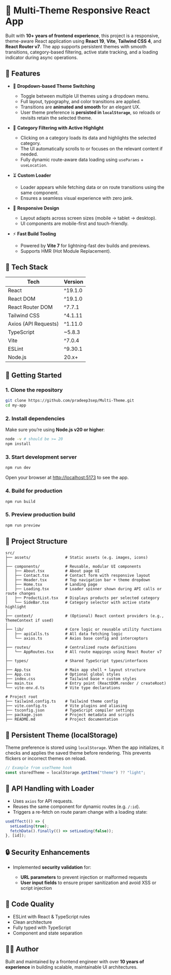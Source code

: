 # 🎨 Multi-Theme Responsive React App

Built with **10+ years of frontend experience**, this project is a responsive, theme-aware React application using **React 19**, **Vite**, **Tailwind CSS 4**, and **React Router v7**. The app supports persistent themes with smooth transitions, category-based filtering, active state tracking, and a loading indicator during async operations.

## 🧠 Features

- 🔁 **Dropdown-based Theme Switching**
  - Toggle between multiple UI themes using a dropdown menu.
  - Full layout, typography, and color transitions are applied.
  - Transitions are **animated and smooth** for an elegant UX.
  - User theme preference is **persisted in `localStorage`**, so reloads or revisits retain the selected theme.

- 🎯 **Category Filtering with Active Highlight**
  - Clicking on a category loads its data and highlights the selected category.
  - The UI automatically scrolls to or focuses on the relevant content if needed.
  - Fully dynamic route-aware data loading using `useParams` + `useLocation`.

- ⏳ **Custom Loader**
  - Loader appears while fetching data or on route transitions using the same component.
  - Ensures a seamless visual experience with zero jank.

- 📱 **Responsive Design**
  - Layout adapts across screen sizes (mobile → tablet → desktop).
  - UI components are mobile-first and touch-friendly.

- ⚡ **Fast Build Tooling**
  - Powered by **Vite 7** for lightning-fast dev builds and previews.
  - Supports HMR (Hot Module Replacement).

## 🧩 Tech Stack

| Tech                  | Version     |
|-----------------------|-------------|
| React                 | ^19.1.0     |
| React DOM             | ^19.1.0     |
| React Router DOM      | ^7.7.1      |
| Tailwind CSS          | ^4.1.11     |
| Axios (API Requests)  | ^1.11.0     |
| TypeScript            | ~5.8.3      |
| Vite                  | ^7.0.4      |
| ESLint                | ^9.30.1     |
| Node.js               | 20.x+       |

## 🚀 Getting Started

### 1. Clone the repository

```bash
git clone https://github.com/pradeep3sep/Multi-Theme.git
cd my-app
````

### 2. Install dependencies

Make sure you’re using **Node.js v20 or higher**:

```bash
node -v # should be >= 20
npm install
```

### 3. Start development server

```bash
npm run dev
```

Open your browser at [http://localhost:5173](http://localhost:5173) to see the app.

### 4. Build for production

```bash
npm run build
```

### 5. Preview production build

```bash
npm run preview
```

## 📁 Project Structure

```
src/
├── assets/               # Static assets (e.g. images, icons)
│
├── components/           # Reusable, modular UI components
│   ├── About.tsx         # About page UI
│   ├── Contact.tsx       # Contact form with responsive layout
│   ├── Header.tsx        # Top navigation bar + theme dropdown
│   ├── Home.tsx          # Landing page
│   ├── Loading.tsx       # Loader spinner shown during API calls or route changes
│   ├── ProductList.tsx   # Displays products per selected category
│   └── SideBar.tsx       # Category selector with active state highlight
│
├── context/              # (Optional) React context providers (e.g., ThemeContext if used)
│
├── lib/                  # Core logic or reusable utility functions
│   ├── apiCalls.ts       # All data fetching logic
│   └── axios.ts          # Axios base config and interceptors
│
├── routes/               # Centralized route definitions
│   └── AppRoutes.tsx     # All route mappings using React Router v7
│
├── types/                # Shared TypeScript types/interfaces
│
├── App.tsx               # Main app shell + layout structure
├── App.css               # Optional global styles
├── index.css             # Tailwind base + custom styles
├── main.tsx              # Entry point (ReactDOM.render / createRoot)
└── vite-env.d.ts         # Vite type declarations

# Project root
├── tailwind.config.ts    # Tailwind theme config
├── vite.config.ts        # Vite plugins and aliasing
├── tsconfig.json         # TypeScript compiler settings
├── package.json          # Project metadata and scripts
├── README.md             # Project documentation
```

## 🔐 Persistent Theme (localStorage)

Theme preference is stored using `localStorage`. When the app initializes, it checks and applies the saved theme before rendering. This prevents flickers or incorrect themes on reload.

```ts
// Example from useTheme hook
const storedTheme = localStorage.getItem("theme") ?? "light";
```

## 🔄 API Handling with Loader

* Uses `axios` for API requests.
* Reuses the same component for dynamic routes (e.g. `/:id`).
* Triggers a re-fetch on route param change with a loading state:

```ts
useEffect(() => {
  setLoading(true);
  fetchData().finally(() => setLoading(false));
}, [id]);
```

## 🔒 Security Enhancements

* Implemented **security validation** for:

  * **URL parameters** to prevent injection or malformed requests
  * **User input fields** to ensure proper sanitization and avoid XSS or script injection

## 🧼 Code Quality

* ESLint with React & TypeScript rules
* Clean architecture
* Fully typed with TypeScript
* Component and state separation

## 👨‍💻 Author

Built and maintained by a frontend engineer with over **10 years of experience** in building scalable, maintainable UI architectures.